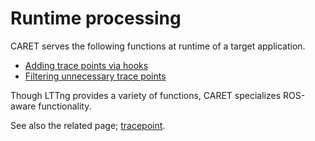 # Runtime processing

CARET serves the following functions at runtime of a target application.

- [Adding trace points via hooks](./hook.md)
- [Filtering unnecessary trace points](./tracepoint_filtering.md)

Though LTTng provides a variety of functions, CARET specializes ROS-aware functionality.

See also the related page; [tracepoint](../trace_points/index.md).
